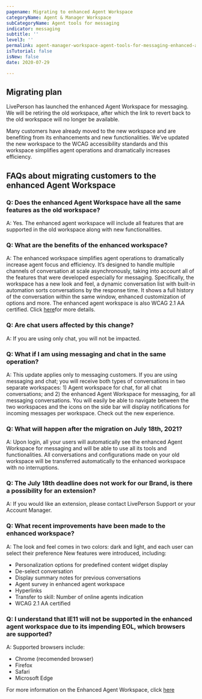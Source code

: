 ```yaml
---
pagename: Migrating to enhanced Agent Workspace
categoryName: Agent & Manager Workspace
subCategoryName: Agent tools for messaging
indicator: messaging
subtitle: ''
level3: ''
permalink: agent-manager-workspace-agent-tools-for-messaging-enhanced-agent-workspace-for-messaging-migrating-to-enhanced-agent-workspace.html
isTutorial: false
isNew: false
date: 2020-07-29

---
```

## Migrating plan
LivePerson has launched the enhanced Agent Workspace for messaging. We will be retiring the old workspace, after which the link to revert back to the old workspace will no longer be available.   

Many customers have already moved to the new workspace and are benefiting from its enhancements and new functionalities. We’ve updated the new workspace to the WCAG accessibility standards and this workspace simplifies agent operations and dramatically increases efficiency.

## FAQs about migrating customers to the enhanced Agent Workspace

### Q: Does the enhanced Agent Workspace have all the same features as the old workspace?
A: Yes. The enhanced agent workspace will include all features that are supported in the old workspace along with new functionalities.

### Q: What are the benefits of the enhanced workspace?
A: The enhanced workspace simplifies agent operations to dramatically increase agent focus and efficiency. It’s designed to handle multiple channels of conversation at scale asynchronously, taking into account all of the features that were developed especially for messaging. Specifically, the workspace has a new look and feel, a dynamic conversation list with built-in automation sorts conversations by the response time. It shows a full history of the conversation within the same window, enhanced customization of options and more. The enhanced agent workspace is also WCAG 2.1 AA certified. Click [here](https://knowledge.liveperson.com/agent-manager-workspace-agent-tools-for-messaging-enhanced-agent-workspace-for-messaging-user-guide.html)for more details.

### Q: Are chat users affected by this change?
A: If you are using only chat, you will not be impacted.

### Q: What if I am using messaging and chat in the same operation?
A: This update applies only to messaging customers. 
If you are using messaging and chat; you will receive both types of conversations in two separate workspaces: 1) Agent workspace for chat, for all chat conversations; and 2) the enhanced Agent Workspace for messaging, for all messaging conversations. You will easily be able to navigate between the two workspaces and the icons on the side bar will display notifications for incoming messages per workspace. Check out the new experience.

### Q: What will happen after the migration on July 18th, 2021?
A: Upon login, all your users will automatically see the enhanced Agent Workspace for messaging and will be able to use all its tools and functionalities. All conversations and configurations made on your old workspace will be transferred automatically to the enhanced workspace with no interruptions.  

### Q: The July 18th deadline does not work for our Brand, is there a possibility for an extension?
A: If you would like an extension, please contact LivePerson Support or your Account Manager.

### Q: What recent improvements have been made to the enhanced workspace?
A: The look and feel comes in two colors: dark and light, and each user can select their preference
New features were introduced, including:
* Personalization options for predefined content widget display 
* De-select conversation 
* Display summary notes for previous conversations 
* Agent survey in enhanced agent workspace 
* Hyperlinks 
* Transfer to skill: Number of online agents indication
* WCAG 2.1 AA certified

### Q: I understand that IE11 will not be supported in the enhanced agent workspace due to its impending EOL, which browsers are supported?
A: Supported browsers include:
* Chrome (recomended browser)
* Firefox
* Safari
* Microsoft Edge

For more information on the Enhanced Agent Workspace, click [here](https://knowledge.liveperson.com/agent-manager-workspace-agent-tools-for-messaging-enhanced-agent-workspace-for-messaging-tutorial.html)

